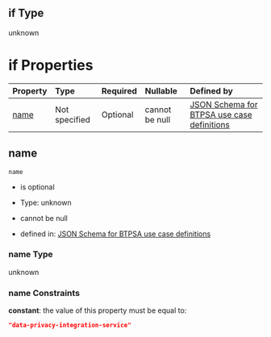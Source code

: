 ## if Type

unknown

# if Properties

| Property      | Type          | Required | Nullable       | Defined by                                                                                                                                                                                                        |
| :------------ | :------------ | :------- | :------------- | :---------------------------------------------------------------------------------------------------------------------------------------------------------------------------------------------------------------- |
| [name](#name) | Not specified | Optional | cannot be null | [JSON Schema for BTPSA use case definitions](btpsa-usecase-properties-services-items-allof-1-then-allof-30-if-properties-name.md "undefined#/properties/services/items/allOf/1/then/allOf/30/if/properties/name") |

## name



`name`

*   is optional

*   Type: unknown

*   cannot be null

*   defined in: [JSON Schema for BTPSA use case definitions](btpsa-usecase-properties-services-items-allof-1-then-allof-30-if-properties-name.md "undefined#/properties/services/items/allOf/1/then/allOf/30/if/properties/name")

### name Type

unknown

### name Constraints

**constant**: the value of this property must be equal to:

```json
"data-privacy-integration-service"
```
